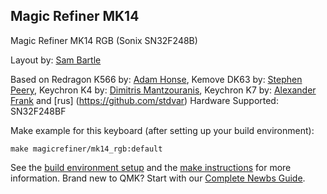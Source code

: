 ## Magic Refiner MK14 

Magic Refiner MK14  RGB (Sonix SN32F248B)

Layout by:
[Sam Bartle](https://github.com/sambartle)

Based on Redragon K566 by: [Adam Honse](https://github.com/CalcProgrammer1), Kemove DK63 by: [Stephen Peery](https://github.com/smp4488), Keychron K4 by: [Dimitris Mantzouranis](https://github.com/dexter93), Keychron K7 by: [Alexander Frank](https://github.com/jedifindtrick) and [rus] (https://github.com/stdvar)
Hardware Supported: SN32F248BF

Make example for this keyboard (after setting up your build environment):

    make magicrefiner/mk14_rgb:default

See the [build environment setup](https://docs.qmk.fm/#/getting_started_build_tools) and the [make instructions](https://docs.qmk.fm/#/getting_started_make_guide) for more information. Brand new to QMK? Start with our [Complete Newbs Guide](https://docs.qmk.fm/#/newbs).
